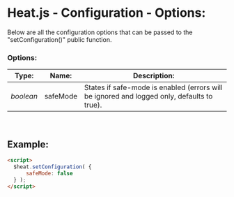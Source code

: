 # Heat.js - Configuration - Options:

Below are all the configuration options that can be passed to the "setConfiguration()" public function.


### Options:

| Type: | Name: | Description: |
| --- | --- | --- |
| *boolean* | safeMode | States if safe-mode is enabled (errors will be ignored and logged only, defaults to true). |

<br/>


## Example:

```markdown
<script> 
  $heat.setConfiguration( {
      safeMode: false
  } );
</script>
```